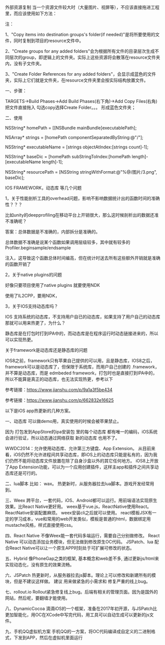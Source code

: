 外部资源复制
当一个资源文件较大时（大量图片、视屏等），不应该直接拖进工程里，而应该使用如下方法：

注：

1、"Copy items into destination groups's folder(if needed)"是将所要使用的文件，同时复制到项目的resource文件中。

2、"Create groups for any added folders"会为根据所有文件的目录层次生成不同层次的group，即逻辑上的文件夹。实际上这些资源将会散落在resource文件夹内，没有子文件夹。

3、"Create Folder References for any added folders"，会显示成蓝色的文件夹，实际上它们就是文件夹，在resource文件夹里会按实际结构放置文件。

一、步骤：

TARGETS->Build Phases->Add Build Phases(右下角)->Add Copy Files(右角) 把文件直接拖入 勾选copy选择Create Folder。。。 形成蓝色文件夹；



二、使用

NSString* homePath = [[NSBundle mainBundle]executablePath];

NSArray* strings = [homePath componentSeparatedByString:@"/"];

NSString* executableName = [strings objectAtIndex:[strings count]-1];

NSString* baseDic = [homePath subStringToIndex:[homePath length]-[executableName length]-1];

NSString* resourcePath = [NSString stringWithFormat:@"%@/图片/3.png", baseDic];



IOS FRAMEWORK，动态库 等几个问题


1，关于性能剖析工具的overhead问题，影响不影响数据统计出的函数时间的准确性？？？

比如unity的deepprofiling在移动平台上开销很大，那么这时候剖析出的数据还准不准确呢？

答案：总体数据是不准确的，内部拆分是准确的。

总体数据不准确是说某个函数如果调用层级较多，其中就有较多的Profiler.beginsample/endsample

注入，这导致这个函数总体时间编高，但在统计时送去所有这些额外开销就是准确的函数开销了

 

2，关于native plugins的问题

好像只要项目使用了native plugins 就要使用NDK

使用了IL2CPP，要用NDK，

 

3，关于IOS支持动态库吗？

IOS 支持系统的动态库，不支持用户自已的动态库，如果支持了用户自己的动态库那就可以用来热更了，为什么？

静态库是在打包时打到IPA中的，而动态库是在程序运行时动态链接进来的，所以可以实现热更。

 

关于framework是动态库还是静态库的问题

IOS8之前，framework只有苹果自己提供的可以用，且是静态库，IOS8之后，framework可以是动态库了，但保限于系统库，而用户自己创建的 .framework，并不算是动态库，而是 edmbeded framework，打包时也是直接打到IPA中的，所以不能算是真正的动态库，也无法实现热更，参考以下

 

参考链接：https://www.jianshu.com/p/9a1a3f5be434   

参考链接：https://www.jianshu.com/p/662832e16625 

以下是iOS app热更新的几种方案。

一、动态库
可以做demo用，真实使用的时候会被苹果禁止。

因为 打包发到AppStore的ipa安装包 里的每个动态库 都有唯一的编码，iOS系统会进行验证，所以动态通过网络获取 新的动态库 也用不了。

WWDC2014：允许使用动态库、允许第三方键盘、App Extension。
从目前来看，iOS仍然不允许进程间共享动态库，即iOS上的动态库只能是私有的，因为我们仍然不能将动态库文件放置在除了自身沙盒以外的其它任何地方。
iOS8上开放了App Extension功能，可以为一个应用创建插件，这样主app和插件之间共享动态库还是可行的。

二、lua脚本
比如： wax。
热更新时，从服务器拉去lua脚本。游戏开发经常用到。

三、Weex
跨平台，一套代码，iOS、Android都可以运行。用前端语法实现原生效果。比React Native更好用。
weex基于vue.js，ReactNative使用React。
ReactNative安装配置麻烦。 weex安装cli之后就可以使用。
react模板JSX有一定的学习成本，vue和常用的web开发类似，模板是普通的html，数据绑定用mustache风格，样式直接使用css。

四、React Native
不像Weex能一套代码多端运行，需要自己分别做修改。
React Native 可以动态添加业务模块，但无法做到修改原生OC代码。
JSPatch、lua 配合React Native可以让一个原生APP时刻处于可扩展可修改的状态。

五、Hybrid
像PhoneGap之类的框架, 基本概念和web差不多, 通过更新js/html来实现动态化，没有原生的效果流畅。

六、JSPatch
热更新时，从服务器拉去js脚本。理论上可以修改和新建所有的模块，但是不建议这样做。
建议 用来做紧急的小需求和 修复严重的线上bug。

七、rollout.io
Rollout紧急修复线上bug。后端有相关的管理页面。因为是国外的网站，然后呢，要翻墙才能使用。

八、DynamicCocoa
滴滴iOS的一个框架，准备在2017年初开源，与JSPatch比更加智能化，用OC在XCode中写完代码，用工具可以自动生成可以更新的js文件。

九、手机QQ虚拟机方案
手机QQ的一方案，将OC代码编译成自定义的二进制格式，下发到APP，然后在虚拟机里面运行